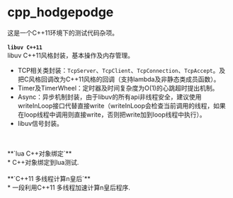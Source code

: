 # cpp_hodgepodge
这是一个C++11环境下的测试代码杂项。 
</br>
</br>
 **`libuv C++11`**
</br>
libuv C++11风格封装，基本操作及内存管理。
</br>
* TCP相关类封装：`TcpServer`、`TcpClient`、`TcpConnection`、`TcpAccept`。及把C风格回调改为C++11风格的回调（支持lambda及非静态类成员函数）。
* Timer及TimerWheel：定时器及时间复杂度为O(1)的心跳超时提出机制。
* Async：异步机制封装，由于libuv的所有api非线程安全，建议使用writeInLoop接口代替直接write（writeInLoop会检查当前调用的线程，如果在loop线程中调用则直接write，否则把write加到loop线程中执行）。
* libuv信号封装。
</br>
</br>
**`lua C++对象绑定`**
</br>
* C++对象绑定到lua测试.
</br>
</br>
**`C++11 多线程计算n皇后`**
</br>
* 一段利用C++11 多线程加速计算n皇后程序.

